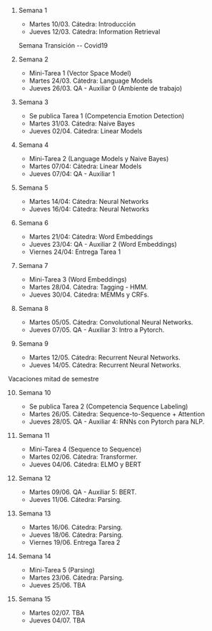 

1. Semana 1
	
   * Martes 10/03. Cátedra: Introducción
   * Jueves 12/03. Cátedra: Information Retrieval
   
   Semana Transición -- Covid19
   
2. Semana 2
     * Mini-Tarea 1 (Vector Space Model)	 	
     * Martes 24/03. Cátedra: Language Models
     * Jueves 26/03.  QA - Auxiliar 0  (Ambiente de trabajo)  

3. Semana 3
    * Se publica Tarea 1 (Competencia Emotion Detection)
    * Martes 31/03. Cátedra: Naive Bayes
    * Jueves 02/04. Cátedra:  Linear Models

4. Semana 4
     * Mini-Tarea 2 (Language Models y Naive Bayes)		
     * Martes 07/04: Cátedra:  Linear Models	 	
     * Jueves 07/04: QA -  Auxiliar 1
   

5. Semana 5

     * Martes 14/04: Cátedra:  Neural Networks
     * Jueves 16/04: Cátedra: Neural Networks


6. Semana 6

     * Martes 21/04:  Cátedra: Word Embeddings 
     * Jueves 23/04:  QA - Auxiliar 2 (Word Embeddings) 
     * Viernes 24/04: Entrega Tarea 1

7. Semana 7
     * Mini-Tarea 3 (Word Embeddings)
     * Martes 28/04. Cátedra:  Tagging - HMM.  
     * Jueves 30/04. Cátedra:  MEMMs y CRFs. 

8. Semana 8

     * Martes 05/05. Cátedra: Convolutional Neural Networks.
     * Jueves 07/05. QA - Auxiliar 3: Intro a Pytorch. 

9. Semana 9
     * Martes 12/05. Cátedra:  Recurrent Neural Networks. 
     * Jueves 14/05. Cátedra:  Recurrent Neural Networks. 

Vacaciones mitad de semestre

10. Semana 10
      * Se publica Tarea 2 (Competencia Sequence Labeling) 
      * Martes 26/05.  Cátedra: Sequence-to-Sequence + Attention
      * Jueves 28/05.  QA - Auxiliar 4: RNNs con Pytorch para NLP.
11. Semana 11
      * Mini-Tarea 4 (Sequence to Sequence)
      * Martes 02/06. Cátedra: Transformer.  
      * Jueves 04/06. Cátedra: ELMO y BERT

12. Semana 12

      * Martes 09/06. QA - Auxiliar 5: BERT.    
      * Jueves 11/06. Cátedra: Parsing.     

13. Semana 13

      * Martes 16/06. Cátedra: Parsing.  
      * Jueves 18/06. Cátedra: Parsing. 
      * Viernes 19/06. Entrega Tarea 2

14. Semana 14
      * Mini-Tarea 5 (Parsing)
      * Martes 23/06. Cátedra: Parsing. 
      * Jueves 25/06. TBA
      
15. Semana 15

      * Martes 02/07. TBA
      * Jueves 04/07. TBA      
      
       


